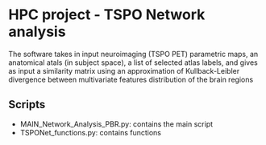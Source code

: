 # HPC project - TSPO Network analysis
The software takes in input neuroimaging (TSPO PET) parametric maps, an anatomical atals (in subject space), a list of selected atlas labels, and gives as input a similarity matrix using an approximation of Kullback-Leibler divergence between multivariate features distribution of the brain regions
## Scripts
- MAIN_Network_Analysis_PBR.py: contains the main script
- TSPONet_functions.py: contains functions

